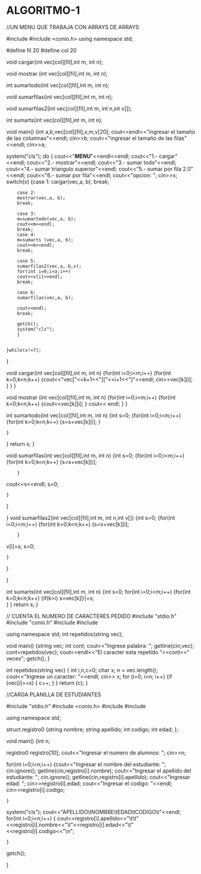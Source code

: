 # ALGORITMO-1

//UN MENU QUE TRABAJA CON ARRAYS DE ARRAYS

#include <iostream>
#include <conio.h>
using namespace std;

#define fil 20
#define col 20

void cargar(int vec[col][fil],int m, int n);

void mostrar (int vec[col][fil],int m, int n);

int sumartodo(int vec[col][fil],int m, int n);

void sumarfilas(int vec[col][fil],int m, int n);


void sumarfilas2(int vec[col][fil],int m, int n,int v[]);

int sumarts(int vec[col][fil],int m, int n);

void main()
{int a,b,vec[col][fil],x,m,v[20];
cout<<endl<<"ingresar el tamaño de las columnas"<<endl;
cin>>b;
cout<<"ingresar el tamaño de las filas"<<endl;
cin>>a;

system("cls");
do
	{
	cout<<"*********MENU*********"<<endl<<endl;
	cout<<"1.- cargar"<<endl;
	cout<<"2.- mostrar"<<endl;
	cout<<"3.- sumar todo"<<endl;
	cout<<"4.- sumar triangulo superior"<<endl;
	cout<<"5.- sumar por fila 2.0"<<endl;
	cout<<"6.- sumar por fila"<<endl;
	cout<<"opcion: ";
	cin>>x;
	switch(x)
		{case 1:
		cargar(vec,a, b);
		break;

		case 2:
		mostrar(vec,a, b);
		break;

		case 3:
		m=sumartodo(vec,a, b);
		cout<<m<<endl;
		break;
		case 4:
		m=sumarts (vec,a, b);
		cout<<m<<endl;
		break;

		case 5:
		sumarfilas2(vec,a, b,v);
		for(int i=0;i<a;i++)
		cout<<v[i]<<endl;
		break;

		case 6:
		sumarfilas(vec,a, b);

		cout<<endl;
		break;

		getch();
		system("cls");
		}


	}while(x!=7);

}

void cargar(int vec[col][fil],int m, int n)
{for(int i=0;i<m;i++)
	{for(int k=0;k<n;k++)
		{cout<<"vec["<<k+1<<"]["<<i+1<<"]"<<endl;
		cin>>vec[k][i];
		}
	}
}

void mostrar (int vec[col][fil],int m, int n)
{for(int i=0;i<m;i++)
	{for(int k=0;k<n;k++)
		{cout<<vec[k][i];
		}
	cout<< endl;
	}
}

int sumartodo(int vec[col][fil],int m, int n)
{int s=0;
{for(int i=0;i<m;i++)
	{for(int k=0;k<n;k++)
		{s=s+vec[k][i];
		}
	
	}
}
return s;
}

void sumarfilas(int vec[col][fil],int m, int n)
{int s=0;
{for(int i=0;i<m;i++)
	{for(int k=0;k<n;k++)
		{s=s+vec[k][i];
		
		}
cout<<s<<endl;
s=0;
	
	}
}

}
void sumarfilas2(int vec[col][fil],int m, int n,int v[])
{int s=0;
{for(int i=0;i<m;i++)
	{for(int k=0;k<n;k++)
		{s=s+vec[k][i];
		
		}
v[i]=s;
s=0;
	
	}
}

}

int sumarts(int vec[col][fil],int m, int n)
{int s=0;
for(int i=0;i<m;i++)
	{for(int k=0;k<n;k++)
		{if(k>i)
		s=vec[k][i]+s;	
		}
	}
return s;
}













// CUENTA EL NUMERO DE CARACTERES PEDIDO
#include "stdio.h"
#include "conio.h"
#include <iostream>
#include <string>

using namespace std;
int repetidos(string vec);



void main()
{string vec;
int cont;
cout<<"Ingrese palabra: ";
getline(cin,vec);
cont=repetidos(vec);
cout<<endl<<"El caracter esta repetido "<<cont<<" veces";
getch();
}

int repetidos(string vec)
{	int i,n,c=0;
	char x;
	n = vec.length();
	cout<<"Ingrese un caracter: "<<endl;
	cin>> x;
	for (i=0; i<n; i++)
		{if (vec[i]==x)
			{
			c++;
			}
		}
return (c);
}











//CARGA PLANILLA DE ESTUDIANTES

#include "stdio.h"
#include <conio.h>
#include <iostream>
#include <string>

using namespace std;

struct registro0
{string nombre;
string apellido;
int codigo;
int edad;
};

void main()
{int n;

registro0 registro[10];
cout<<"Ingresar el numero de alumnos: ";
cin>>n;

for(int i=0;i<n;i++)
	{cout<<"Ingresar el nombre del estudiante: ";
	cin.ignore();
	getline(cin,registro[i].nombre);
	cout<<"Ingresar el apellido del estudiante: ";
	cin.ignore();
	getline(cin,registro[i].apellido);
	cout<<"Ingresar edad: ";
	cin>>registro[i].edad;
	cout<<"Ingresar el codigo: "<<endl;
	cin>>registro[i].codigo;

	
	}
system("cls");
cout<<"APELLIDO\tNOMBRE\tEDAD\tCODIGO\t"<<endl;
for(int i=0;i<n;i++)
	{
		cout<<registro[i].apellido<<"\t\t"<<registro[i].nombre<<"\t"<<registro[i].edad<<"\t"<<registro[i].codigo<<"\n";

	}

getch();


}



